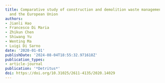 ```yaml
---
title: Comparative study of construction and demolition waste management in China
  and the European Union
authors:
- Jianli Hao
- Francesco Di Maria
- Zhikun Chen
- Shiwang Yu
- Wenting Ma
- Luigi Di Sarno
date: '2020-01-01'
publishDate: '2024-08-04T18:55:32.971618Z'
publication_types:
- article-journal
publication: '*Detritus*'
doi: https://doi.org/10.31025/2611-4135/2020.14029
---
```

